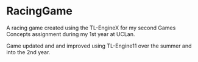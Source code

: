 # RacingGame

A racing game created using the TL-EngineX for my second Games Concepts assignment during my 1st year at UCLan.

Game updated and and improved using TL-Engine11 over the summer and into the 2nd year.
